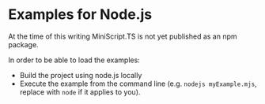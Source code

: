 
# Examples for Node.js

At the time of this writing MiniScript.TS is not yet published as an npm package. 

In order to be able to load the examples:

* Build the project using node.js locally
* Execute the example from the command line (e.g. `nodejs myExample.mjs`, replace with `node` if it applies to you).